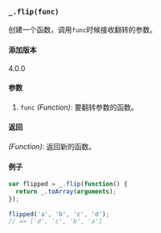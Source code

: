 ### `_.flip(func)`[​](#_flipfunc "_flipfunc的直接链接")

创建一个函数，调用`func`时候接收翻转的参数。

#### 添加版本

4.0.0

#### 参数

1.  `func` _(Function)_: 要翻转参数的函数。

#### 返回

_(Function)_: 返回新的函数。

#### 例子

```js
var flipped = _.flip(function() {
  return _.toArray(arguments);
});
 
flipped('a', 'b', 'c', 'd');
// => ['d', 'c', 'b', 'a']

```